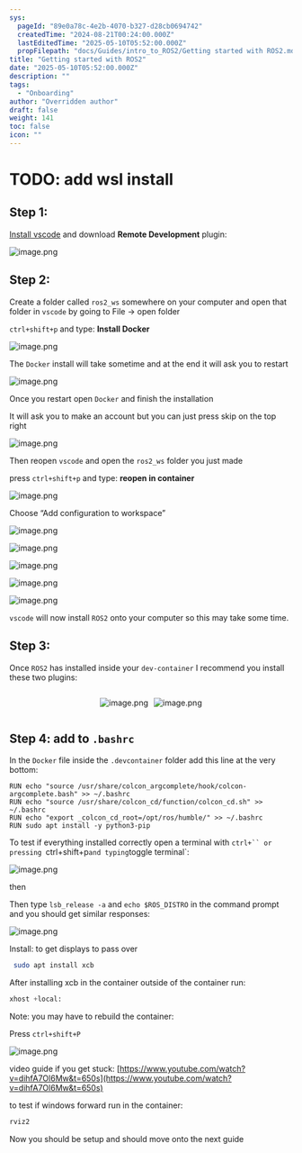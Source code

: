 ```yaml
---
sys:
  pageId: "89e0a78c-4e2b-4070-b327-d28cb0694742"
  createdTime: "2024-08-21T00:24:00.000Z"
  lastEditedTime: "2025-05-10T05:52:00.000Z"
  propFilepath: "docs/Guides/intro_to_ROS2/Getting started with ROS2.md"
title: "Getting started with ROS2"
date: "2025-05-10T05:52:00.000Z"
description: ""
tags:
  - "Onboarding"
author: "Overridden author"
draft: false
weight: 141
toc: false
icon: ""
---
```


# TODO: add wsl install

## Step 1:

[Install vscode](https://code.visualstudio.com/download) and download **Remote Development** plugin:

![image.png](https://prod-files-secure.s3.us-west-2.amazonaws.com/d518164a-d88e-44d1-a4ee-3adb3bd8bce0/efb52993-1881-4a40-b95e-6f020334f022/image.png?X-Amz-Algorithm=AWS4-HMAC-SHA256&X-Amz-Content-Sha256=UNSIGNED-PAYLOAD&X-Amz-Credential=ASIAZI2LB466XJSK3MXE%2F20250521%2Fus-west-2%2Fs3%2Faws4_request&X-Amz-Date=20250521T061317Z&X-Amz-Expires=3600&X-Amz-Security-Token=IQoJb3JpZ2luX2VjEP3%2F%2F%2F%2F%2F%2F%2F%2F%2F%2FwEaCXVzLXdlc3QtMiJHMEUCIQD0mcUoOElF0a5qQvzGUoFyjiIAa%2B3isb4TxNw6ZrcHHAIgeC87%2BF%2B7DAA7C0Q1lry3q3xdjlzZ9o%2BaKsZ5EIxT2G8qiAQItv%2F%2F%2F%2F%2F%2F%2F%2F%2F%2FARAAGgw2Mzc0MjMxODM4MDUiDOFMlVbzAWs6fe9gZCrcA%2BBDXgnAxFBJXdTC%2FAH7fjzqTKsRc4Ozn9mOJa2lAEELvi4a9LeNaaeleS3MjVOkJfLuO48%2BH8jy5%2FbHxg76sf0fnSc9WAERhHVLYnK8VMQUSMyxNNNXTZ9x35KX8wBa8gNLI2R%2FIzemSPVGCgOZedJqu1K5ezTCjId9W5amZZprksNK4Aw7wKdiev25YSP1B11mriRZBKIPnV8IKK3%2BqZ4xq4THoPbHNHDYyREubJ9MV1D8nGdUojoQxUbSxV%2BdHAeXRRHODk9FFHN9DOJp0oFYAiiNkVmmPsFoqP0J%2B7febHYUebjwr91uJmt3ncwBTjn27nNJ8thGx%2ByBbg0pH9yq9TzSpNueyuf9DzWX0I3E7S%2BH6WjRC1ezxdUX%2Bt1OBOrrSqKvLNkYOlIWo941sOyE3jXqz14En1HILiybgLwpzDRpsNak6ilAQW76HwRnzXvoY83Mvmli4ZC72bvJ5HS0B54mmItDQW4ImdVVDZ%2F0jIAKbnuynVfKQH5MAxw1EdJuhl9DX6IfnAOAK0Vrg13%2B%2FtPTgeVEvDZ%2FsCtmxRtDArGgBalhwXHQbOG4z8m1USRkmkz7CsD6nxr8wT3MGe%2BgnGHr5ecNaU0ImoXhFDRDGg6nLMsioCJ%2FpEAbMIyvtcEGOqUBM1UD1VM9tY3u12lzZjgm%2Br0KCzGPVczAJU6lXNdiBS7zVhELpcI6k3l%2ByPO3qPoEm5hOa9KYxI089t1pPaX6GXnociVVl6OflVt%2BRNhTp9LTPiLnwAp6gaHGSj32tggkldk%2FdBJWbndsOkHvM4Xu2WgEyCIilTKbNyed%2BPBFYu%2FKYfqeVko6%2FAUi1xKgcDpzxyGfh9poHKG%2By5KgKioixk7aBYyZ&X-Amz-Signature=0f6460a39c03813a916084d8d2cdb374fa5a6eb7ae1e6d14b16b43d5514994ed&X-Amz-SignedHeaders=host&x-id=GetObject)

## Step 2:

Create a folder called `ros2_ws` somewhere on your computer and open that folder in `vscode` by going to File → open folder 

`ctrl+shift+p` and type: **Install Docker**

![image.png](https://prod-files-secure.s3.us-west-2.amazonaws.com/d518164a-d88e-44d1-a4ee-3adb3bd8bce0/2269dc0e-1cd5-47ff-bceb-c04ad9b2eab0/image.png?X-Amz-Algorithm=AWS4-HMAC-SHA256&X-Amz-Content-Sha256=UNSIGNED-PAYLOAD&X-Amz-Credential=ASIAZI2LB466XJSK3MXE%2F20250521%2Fus-west-2%2Fs3%2Faws4_request&X-Amz-Date=20250521T061317Z&X-Amz-Expires=3600&X-Amz-Security-Token=IQoJb3JpZ2luX2VjEP3%2F%2F%2F%2F%2F%2F%2F%2F%2F%2FwEaCXVzLXdlc3QtMiJHMEUCIQD0mcUoOElF0a5qQvzGUoFyjiIAa%2B3isb4TxNw6ZrcHHAIgeC87%2BF%2B7DAA7C0Q1lry3q3xdjlzZ9o%2BaKsZ5EIxT2G8qiAQItv%2F%2F%2F%2F%2F%2F%2F%2F%2F%2FARAAGgw2Mzc0MjMxODM4MDUiDOFMlVbzAWs6fe9gZCrcA%2BBDXgnAxFBJXdTC%2FAH7fjzqTKsRc4Ozn9mOJa2lAEELvi4a9LeNaaeleS3MjVOkJfLuO48%2BH8jy5%2FbHxg76sf0fnSc9WAERhHVLYnK8VMQUSMyxNNNXTZ9x35KX8wBa8gNLI2R%2FIzemSPVGCgOZedJqu1K5ezTCjId9W5amZZprksNK4Aw7wKdiev25YSP1B11mriRZBKIPnV8IKK3%2BqZ4xq4THoPbHNHDYyREubJ9MV1D8nGdUojoQxUbSxV%2BdHAeXRRHODk9FFHN9DOJp0oFYAiiNkVmmPsFoqP0J%2B7febHYUebjwr91uJmt3ncwBTjn27nNJ8thGx%2ByBbg0pH9yq9TzSpNueyuf9DzWX0I3E7S%2BH6WjRC1ezxdUX%2Bt1OBOrrSqKvLNkYOlIWo941sOyE3jXqz14En1HILiybgLwpzDRpsNak6ilAQW76HwRnzXvoY83Mvmli4ZC72bvJ5HS0B54mmItDQW4ImdVVDZ%2F0jIAKbnuynVfKQH5MAxw1EdJuhl9DX6IfnAOAK0Vrg13%2B%2FtPTgeVEvDZ%2FsCtmxRtDArGgBalhwXHQbOG4z8m1USRkmkz7CsD6nxr8wT3MGe%2BgnGHr5ecNaU0ImoXhFDRDGg6nLMsioCJ%2FpEAbMIyvtcEGOqUBM1UD1VM9tY3u12lzZjgm%2Br0KCzGPVczAJU6lXNdiBS7zVhELpcI6k3l%2ByPO3qPoEm5hOa9KYxI089t1pPaX6GXnociVVl6OflVt%2BRNhTp9LTPiLnwAp6gaHGSj32tggkldk%2FdBJWbndsOkHvM4Xu2WgEyCIilTKbNyed%2BPBFYu%2FKYfqeVko6%2FAUi1xKgcDpzxyGfh9poHKG%2By5KgKioixk7aBYyZ&X-Amz-Signature=32121f346d0c444f61838fa3aa1c9a8ad5f59f69723503e9d26cb018e27ef4a4&X-Amz-SignedHeaders=host&x-id=GetObject)

The `Docker` install will take sometime and at the end it will ask you to restart

![image.png](https://prod-files-secure.s3.us-west-2.amazonaws.com/d518164a-d88e-44d1-a4ee-3adb3bd8bce0/ed233f78-be33-4b1f-b89c-9c346c0e961e/image.png?X-Amz-Algorithm=AWS4-HMAC-SHA256&X-Amz-Content-Sha256=UNSIGNED-PAYLOAD&X-Amz-Credential=ASIAZI2LB466XJSK3MXE%2F20250521%2Fus-west-2%2Fs3%2Faws4_request&X-Amz-Date=20250521T061317Z&X-Amz-Expires=3600&X-Amz-Security-Token=IQoJb3JpZ2luX2VjEP3%2F%2F%2F%2F%2F%2F%2F%2F%2F%2FwEaCXVzLXdlc3QtMiJHMEUCIQD0mcUoOElF0a5qQvzGUoFyjiIAa%2B3isb4TxNw6ZrcHHAIgeC87%2BF%2B7DAA7C0Q1lry3q3xdjlzZ9o%2BaKsZ5EIxT2G8qiAQItv%2F%2F%2F%2F%2F%2F%2F%2F%2F%2FARAAGgw2Mzc0MjMxODM4MDUiDOFMlVbzAWs6fe9gZCrcA%2BBDXgnAxFBJXdTC%2FAH7fjzqTKsRc4Ozn9mOJa2lAEELvi4a9LeNaaeleS3MjVOkJfLuO48%2BH8jy5%2FbHxg76sf0fnSc9WAERhHVLYnK8VMQUSMyxNNNXTZ9x35KX8wBa8gNLI2R%2FIzemSPVGCgOZedJqu1K5ezTCjId9W5amZZprksNK4Aw7wKdiev25YSP1B11mriRZBKIPnV8IKK3%2BqZ4xq4THoPbHNHDYyREubJ9MV1D8nGdUojoQxUbSxV%2BdHAeXRRHODk9FFHN9DOJp0oFYAiiNkVmmPsFoqP0J%2B7febHYUebjwr91uJmt3ncwBTjn27nNJ8thGx%2ByBbg0pH9yq9TzSpNueyuf9DzWX0I3E7S%2BH6WjRC1ezxdUX%2Bt1OBOrrSqKvLNkYOlIWo941sOyE3jXqz14En1HILiybgLwpzDRpsNak6ilAQW76HwRnzXvoY83Mvmli4ZC72bvJ5HS0B54mmItDQW4ImdVVDZ%2F0jIAKbnuynVfKQH5MAxw1EdJuhl9DX6IfnAOAK0Vrg13%2B%2FtPTgeVEvDZ%2FsCtmxRtDArGgBalhwXHQbOG4z8m1USRkmkz7CsD6nxr8wT3MGe%2BgnGHr5ecNaU0ImoXhFDRDGg6nLMsioCJ%2FpEAbMIyvtcEGOqUBM1UD1VM9tY3u12lzZjgm%2Br0KCzGPVczAJU6lXNdiBS7zVhELpcI6k3l%2ByPO3qPoEm5hOa9KYxI089t1pPaX6GXnociVVl6OflVt%2BRNhTp9LTPiLnwAp6gaHGSj32tggkldk%2FdBJWbndsOkHvM4Xu2WgEyCIilTKbNyed%2BPBFYu%2FKYfqeVko6%2FAUi1xKgcDpzxyGfh9poHKG%2By5KgKioixk7aBYyZ&X-Amz-Signature=bde3b483f182f16b437f9308084bceb345adea7687555998505a33efa691a9f9&X-Amz-SignedHeaders=host&x-id=GetObject)

Once you restart open `Docker` and finish the installation

It will ask you to make an account but you can just press skip on the top right

![image.png](https://prod-files-secure.s3.us-west-2.amazonaws.com/d518164a-d88e-44d1-a4ee-3adb3bd8bce0/21010ad9-1659-4fd9-9f59-9932a09b2a3d/image.png?X-Amz-Algorithm=AWS4-HMAC-SHA256&X-Amz-Content-Sha256=UNSIGNED-PAYLOAD&X-Amz-Credential=ASIAZI2LB466XJSK3MXE%2F20250521%2Fus-west-2%2Fs3%2Faws4_request&X-Amz-Date=20250521T061317Z&X-Amz-Expires=3600&X-Amz-Security-Token=IQoJb3JpZ2luX2VjEP3%2F%2F%2F%2F%2F%2F%2F%2F%2F%2FwEaCXVzLXdlc3QtMiJHMEUCIQD0mcUoOElF0a5qQvzGUoFyjiIAa%2B3isb4TxNw6ZrcHHAIgeC87%2BF%2B7DAA7C0Q1lry3q3xdjlzZ9o%2BaKsZ5EIxT2G8qiAQItv%2F%2F%2F%2F%2F%2F%2F%2F%2F%2FARAAGgw2Mzc0MjMxODM4MDUiDOFMlVbzAWs6fe9gZCrcA%2BBDXgnAxFBJXdTC%2FAH7fjzqTKsRc4Ozn9mOJa2lAEELvi4a9LeNaaeleS3MjVOkJfLuO48%2BH8jy5%2FbHxg76sf0fnSc9WAERhHVLYnK8VMQUSMyxNNNXTZ9x35KX8wBa8gNLI2R%2FIzemSPVGCgOZedJqu1K5ezTCjId9W5amZZprksNK4Aw7wKdiev25YSP1B11mriRZBKIPnV8IKK3%2BqZ4xq4THoPbHNHDYyREubJ9MV1D8nGdUojoQxUbSxV%2BdHAeXRRHODk9FFHN9DOJp0oFYAiiNkVmmPsFoqP0J%2B7febHYUebjwr91uJmt3ncwBTjn27nNJ8thGx%2ByBbg0pH9yq9TzSpNueyuf9DzWX0I3E7S%2BH6WjRC1ezxdUX%2Bt1OBOrrSqKvLNkYOlIWo941sOyE3jXqz14En1HILiybgLwpzDRpsNak6ilAQW76HwRnzXvoY83Mvmli4ZC72bvJ5HS0B54mmItDQW4ImdVVDZ%2F0jIAKbnuynVfKQH5MAxw1EdJuhl9DX6IfnAOAK0Vrg13%2B%2FtPTgeVEvDZ%2FsCtmxRtDArGgBalhwXHQbOG4z8m1USRkmkz7CsD6nxr8wT3MGe%2BgnGHr5ecNaU0ImoXhFDRDGg6nLMsioCJ%2FpEAbMIyvtcEGOqUBM1UD1VM9tY3u12lzZjgm%2Br0KCzGPVczAJU6lXNdiBS7zVhELpcI6k3l%2ByPO3qPoEm5hOa9KYxI089t1pPaX6GXnociVVl6OflVt%2BRNhTp9LTPiLnwAp6gaHGSj32tggkldk%2FdBJWbndsOkHvM4Xu2WgEyCIilTKbNyed%2BPBFYu%2FKYfqeVko6%2FAUi1xKgcDpzxyGfh9poHKG%2By5KgKioixk7aBYyZ&X-Amz-Signature=6fdf0b164c7a18409af97adb99b2649f78d96440a383505dff528675a3364d94&X-Amz-SignedHeaders=host&x-id=GetObject)

Then reopen `vscode` and open the `ros2_ws` folder you just made

press `ctrl+shift+p` and type: **reopen in container**

![image.png](https://prod-files-secure.s3.us-west-2.amazonaws.com/d518164a-d88e-44d1-a4ee-3adb3bd8bce0/4e93b8c2-41ad-488c-8095-c74205196118/image.png?X-Amz-Algorithm=AWS4-HMAC-SHA256&X-Amz-Content-Sha256=UNSIGNED-PAYLOAD&X-Amz-Credential=ASIAZI2LB466XJSK3MXE%2F20250521%2Fus-west-2%2Fs3%2Faws4_request&X-Amz-Date=20250521T061317Z&X-Amz-Expires=3600&X-Amz-Security-Token=IQoJb3JpZ2luX2VjEP3%2F%2F%2F%2F%2F%2F%2F%2F%2F%2FwEaCXVzLXdlc3QtMiJHMEUCIQD0mcUoOElF0a5qQvzGUoFyjiIAa%2B3isb4TxNw6ZrcHHAIgeC87%2BF%2B7DAA7C0Q1lry3q3xdjlzZ9o%2BaKsZ5EIxT2G8qiAQItv%2F%2F%2F%2F%2F%2F%2F%2F%2F%2FARAAGgw2Mzc0MjMxODM4MDUiDOFMlVbzAWs6fe9gZCrcA%2BBDXgnAxFBJXdTC%2FAH7fjzqTKsRc4Ozn9mOJa2lAEELvi4a9LeNaaeleS3MjVOkJfLuO48%2BH8jy5%2FbHxg76sf0fnSc9WAERhHVLYnK8VMQUSMyxNNNXTZ9x35KX8wBa8gNLI2R%2FIzemSPVGCgOZedJqu1K5ezTCjId9W5amZZprksNK4Aw7wKdiev25YSP1B11mriRZBKIPnV8IKK3%2BqZ4xq4THoPbHNHDYyREubJ9MV1D8nGdUojoQxUbSxV%2BdHAeXRRHODk9FFHN9DOJp0oFYAiiNkVmmPsFoqP0J%2B7febHYUebjwr91uJmt3ncwBTjn27nNJ8thGx%2ByBbg0pH9yq9TzSpNueyuf9DzWX0I3E7S%2BH6WjRC1ezxdUX%2Bt1OBOrrSqKvLNkYOlIWo941sOyE3jXqz14En1HILiybgLwpzDRpsNak6ilAQW76HwRnzXvoY83Mvmli4ZC72bvJ5HS0B54mmItDQW4ImdVVDZ%2F0jIAKbnuynVfKQH5MAxw1EdJuhl9DX6IfnAOAK0Vrg13%2B%2FtPTgeVEvDZ%2FsCtmxRtDArGgBalhwXHQbOG4z8m1USRkmkz7CsD6nxr8wT3MGe%2BgnGHr5ecNaU0ImoXhFDRDGg6nLMsioCJ%2FpEAbMIyvtcEGOqUBM1UD1VM9tY3u12lzZjgm%2Br0KCzGPVczAJU6lXNdiBS7zVhELpcI6k3l%2ByPO3qPoEm5hOa9KYxI089t1pPaX6GXnociVVl6OflVt%2BRNhTp9LTPiLnwAp6gaHGSj32tggkldk%2FdBJWbndsOkHvM4Xu2WgEyCIilTKbNyed%2BPBFYu%2FKYfqeVko6%2FAUi1xKgcDpzxyGfh9poHKG%2By5KgKioixk7aBYyZ&X-Amz-Signature=0a2ee2814203732a758f35cb7fc05614b5af395fda0f12fe6a8d3db489aead43&X-Amz-SignedHeaders=host&x-id=GetObject)

Choose “Add configuration to workspace”

![image.png](https://prod-files-secure.s3.us-west-2.amazonaws.com/d518164a-d88e-44d1-a4ee-3adb3bd8bce0/9560b282-5060-4989-ba37-97e7b2c22476/image.png?X-Amz-Algorithm=AWS4-HMAC-SHA256&X-Amz-Content-Sha256=UNSIGNED-PAYLOAD&X-Amz-Credential=ASIAZI2LB466XJSK3MXE%2F20250521%2Fus-west-2%2Fs3%2Faws4_request&X-Amz-Date=20250521T061317Z&X-Amz-Expires=3600&X-Amz-Security-Token=IQoJb3JpZ2luX2VjEP3%2F%2F%2F%2F%2F%2F%2F%2F%2F%2FwEaCXVzLXdlc3QtMiJHMEUCIQD0mcUoOElF0a5qQvzGUoFyjiIAa%2B3isb4TxNw6ZrcHHAIgeC87%2BF%2B7DAA7C0Q1lry3q3xdjlzZ9o%2BaKsZ5EIxT2G8qiAQItv%2F%2F%2F%2F%2F%2F%2F%2F%2F%2FARAAGgw2Mzc0MjMxODM4MDUiDOFMlVbzAWs6fe9gZCrcA%2BBDXgnAxFBJXdTC%2FAH7fjzqTKsRc4Ozn9mOJa2lAEELvi4a9LeNaaeleS3MjVOkJfLuO48%2BH8jy5%2FbHxg76sf0fnSc9WAERhHVLYnK8VMQUSMyxNNNXTZ9x35KX8wBa8gNLI2R%2FIzemSPVGCgOZedJqu1K5ezTCjId9W5amZZprksNK4Aw7wKdiev25YSP1B11mriRZBKIPnV8IKK3%2BqZ4xq4THoPbHNHDYyREubJ9MV1D8nGdUojoQxUbSxV%2BdHAeXRRHODk9FFHN9DOJp0oFYAiiNkVmmPsFoqP0J%2B7febHYUebjwr91uJmt3ncwBTjn27nNJ8thGx%2ByBbg0pH9yq9TzSpNueyuf9DzWX0I3E7S%2BH6WjRC1ezxdUX%2Bt1OBOrrSqKvLNkYOlIWo941sOyE3jXqz14En1HILiybgLwpzDRpsNak6ilAQW76HwRnzXvoY83Mvmli4ZC72bvJ5HS0B54mmItDQW4ImdVVDZ%2F0jIAKbnuynVfKQH5MAxw1EdJuhl9DX6IfnAOAK0Vrg13%2B%2FtPTgeVEvDZ%2FsCtmxRtDArGgBalhwXHQbOG4z8m1USRkmkz7CsD6nxr8wT3MGe%2BgnGHr5ecNaU0ImoXhFDRDGg6nLMsioCJ%2FpEAbMIyvtcEGOqUBM1UD1VM9tY3u12lzZjgm%2Br0KCzGPVczAJU6lXNdiBS7zVhELpcI6k3l%2ByPO3qPoEm5hOa9KYxI089t1pPaX6GXnociVVl6OflVt%2BRNhTp9LTPiLnwAp6gaHGSj32tggkldk%2FdBJWbndsOkHvM4Xu2WgEyCIilTKbNyed%2BPBFYu%2FKYfqeVko6%2FAUi1xKgcDpzxyGfh9poHKG%2By5KgKioixk7aBYyZ&X-Amz-Signature=3caf88d2ccd77171a4d92d114b28d0b5c3676a2e142907020cd19be3207422ed&X-Amz-SignedHeaders=host&x-id=GetObject)

![image.png](https://prod-files-secure.s3.us-west-2.amazonaws.com/d518164a-d88e-44d1-a4ee-3adb3bd8bce0/2ee63f81-886b-48e8-a553-dc6e5eac99e4/image.png?X-Amz-Algorithm=AWS4-HMAC-SHA256&X-Amz-Content-Sha256=UNSIGNED-PAYLOAD&X-Amz-Credential=ASIAZI2LB466XJSK3MXE%2F20250521%2Fus-west-2%2Fs3%2Faws4_request&X-Amz-Date=20250521T061317Z&X-Amz-Expires=3600&X-Amz-Security-Token=IQoJb3JpZ2luX2VjEP3%2F%2F%2F%2F%2F%2F%2F%2F%2F%2FwEaCXVzLXdlc3QtMiJHMEUCIQD0mcUoOElF0a5qQvzGUoFyjiIAa%2B3isb4TxNw6ZrcHHAIgeC87%2BF%2B7DAA7C0Q1lry3q3xdjlzZ9o%2BaKsZ5EIxT2G8qiAQItv%2F%2F%2F%2F%2F%2F%2F%2F%2F%2FARAAGgw2Mzc0MjMxODM4MDUiDOFMlVbzAWs6fe9gZCrcA%2BBDXgnAxFBJXdTC%2FAH7fjzqTKsRc4Ozn9mOJa2lAEELvi4a9LeNaaeleS3MjVOkJfLuO48%2BH8jy5%2FbHxg76sf0fnSc9WAERhHVLYnK8VMQUSMyxNNNXTZ9x35KX8wBa8gNLI2R%2FIzemSPVGCgOZedJqu1K5ezTCjId9W5amZZprksNK4Aw7wKdiev25YSP1B11mriRZBKIPnV8IKK3%2BqZ4xq4THoPbHNHDYyREubJ9MV1D8nGdUojoQxUbSxV%2BdHAeXRRHODk9FFHN9DOJp0oFYAiiNkVmmPsFoqP0J%2B7febHYUebjwr91uJmt3ncwBTjn27nNJ8thGx%2ByBbg0pH9yq9TzSpNueyuf9DzWX0I3E7S%2BH6WjRC1ezxdUX%2Bt1OBOrrSqKvLNkYOlIWo941sOyE3jXqz14En1HILiybgLwpzDRpsNak6ilAQW76HwRnzXvoY83Mvmli4ZC72bvJ5HS0B54mmItDQW4ImdVVDZ%2F0jIAKbnuynVfKQH5MAxw1EdJuhl9DX6IfnAOAK0Vrg13%2B%2FtPTgeVEvDZ%2FsCtmxRtDArGgBalhwXHQbOG4z8m1USRkmkz7CsD6nxr8wT3MGe%2BgnGHr5ecNaU0ImoXhFDRDGg6nLMsioCJ%2FpEAbMIyvtcEGOqUBM1UD1VM9tY3u12lzZjgm%2Br0KCzGPVczAJU6lXNdiBS7zVhELpcI6k3l%2ByPO3qPoEm5hOa9KYxI089t1pPaX6GXnociVVl6OflVt%2BRNhTp9LTPiLnwAp6gaHGSj32tggkldk%2FdBJWbndsOkHvM4Xu2WgEyCIilTKbNyed%2BPBFYu%2FKYfqeVko6%2FAUi1xKgcDpzxyGfh9poHKG%2By5KgKioixk7aBYyZ&X-Amz-Signature=2f2da67979500b7de9c642c78b72885566df34b8975d5ca2a23a30877ebda2e4&X-Amz-SignedHeaders=host&x-id=GetObject)

![image.png](https://prod-files-secure.s3.us-west-2.amazonaws.com/d518164a-d88e-44d1-a4ee-3adb3bd8bce0/ae1580b2-b048-407e-aed9-b584224a7a04/image.png?X-Amz-Algorithm=AWS4-HMAC-SHA256&X-Amz-Content-Sha256=UNSIGNED-PAYLOAD&X-Amz-Credential=ASIAZI2LB466XJSK3MXE%2F20250521%2Fus-west-2%2Fs3%2Faws4_request&X-Amz-Date=20250521T061317Z&X-Amz-Expires=3600&X-Amz-Security-Token=IQoJb3JpZ2luX2VjEP3%2F%2F%2F%2F%2F%2F%2F%2F%2F%2FwEaCXVzLXdlc3QtMiJHMEUCIQD0mcUoOElF0a5qQvzGUoFyjiIAa%2B3isb4TxNw6ZrcHHAIgeC87%2BF%2B7DAA7C0Q1lry3q3xdjlzZ9o%2BaKsZ5EIxT2G8qiAQItv%2F%2F%2F%2F%2F%2F%2F%2F%2F%2FARAAGgw2Mzc0MjMxODM4MDUiDOFMlVbzAWs6fe9gZCrcA%2BBDXgnAxFBJXdTC%2FAH7fjzqTKsRc4Ozn9mOJa2lAEELvi4a9LeNaaeleS3MjVOkJfLuO48%2BH8jy5%2FbHxg76sf0fnSc9WAERhHVLYnK8VMQUSMyxNNNXTZ9x35KX8wBa8gNLI2R%2FIzemSPVGCgOZedJqu1K5ezTCjId9W5amZZprksNK4Aw7wKdiev25YSP1B11mriRZBKIPnV8IKK3%2BqZ4xq4THoPbHNHDYyREubJ9MV1D8nGdUojoQxUbSxV%2BdHAeXRRHODk9FFHN9DOJp0oFYAiiNkVmmPsFoqP0J%2B7febHYUebjwr91uJmt3ncwBTjn27nNJ8thGx%2ByBbg0pH9yq9TzSpNueyuf9DzWX0I3E7S%2BH6WjRC1ezxdUX%2Bt1OBOrrSqKvLNkYOlIWo941sOyE3jXqz14En1HILiybgLwpzDRpsNak6ilAQW76HwRnzXvoY83Mvmli4ZC72bvJ5HS0B54mmItDQW4ImdVVDZ%2F0jIAKbnuynVfKQH5MAxw1EdJuhl9DX6IfnAOAK0Vrg13%2B%2FtPTgeVEvDZ%2FsCtmxRtDArGgBalhwXHQbOG4z8m1USRkmkz7CsD6nxr8wT3MGe%2BgnGHr5ecNaU0ImoXhFDRDGg6nLMsioCJ%2FpEAbMIyvtcEGOqUBM1UD1VM9tY3u12lzZjgm%2Br0KCzGPVczAJU6lXNdiBS7zVhELpcI6k3l%2ByPO3qPoEm5hOa9KYxI089t1pPaX6GXnociVVl6OflVt%2BRNhTp9LTPiLnwAp6gaHGSj32tggkldk%2FdBJWbndsOkHvM4Xu2WgEyCIilTKbNyed%2BPBFYu%2FKYfqeVko6%2FAUi1xKgcDpzxyGfh9poHKG%2By5KgKioixk7aBYyZ&X-Amz-Signature=bcec72c88470b2a1529e53f090413951e810971c2d9274329cfe3ed5f6ddf8e2&X-Amz-SignedHeaders=host&x-id=GetObject)

![image.png](https://prod-files-secure.s3.us-west-2.amazonaws.com/d518164a-d88e-44d1-a4ee-3adb3bd8bce0/53255b28-f75e-430f-b9e3-c0ac8577e42b/image.png?X-Amz-Algorithm=AWS4-HMAC-SHA256&X-Amz-Content-Sha256=UNSIGNED-PAYLOAD&X-Amz-Credential=ASIAZI2LB466XJSK3MXE%2F20250521%2Fus-west-2%2Fs3%2Faws4_request&X-Amz-Date=20250521T061317Z&X-Amz-Expires=3600&X-Amz-Security-Token=IQoJb3JpZ2luX2VjEP3%2F%2F%2F%2F%2F%2F%2F%2F%2F%2FwEaCXVzLXdlc3QtMiJHMEUCIQD0mcUoOElF0a5qQvzGUoFyjiIAa%2B3isb4TxNw6ZrcHHAIgeC87%2BF%2B7DAA7C0Q1lry3q3xdjlzZ9o%2BaKsZ5EIxT2G8qiAQItv%2F%2F%2F%2F%2F%2F%2F%2F%2F%2FARAAGgw2Mzc0MjMxODM4MDUiDOFMlVbzAWs6fe9gZCrcA%2BBDXgnAxFBJXdTC%2FAH7fjzqTKsRc4Ozn9mOJa2lAEELvi4a9LeNaaeleS3MjVOkJfLuO48%2BH8jy5%2FbHxg76sf0fnSc9WAERhHVLYnK8VMQUSMyxNNNXTZ9x35KX8wBa8gNLI2R%2FIzemSPVGCgOZedJqu1K5ezTCjId9W5amZZprksNK4Aw7wKdiev25YSP1B11mriRZBKIPnV8IKK3%2BqZ4xq4THoPbHNHDYyREubJ9MV1D8nGdUojoQxUbSxV%2BdHAeXRRHODk9FFHN9DOJp0oFYAiiNkVmmPsFoqP0J%2B7febHYUebjwr91uJmt3ncwBTjn27nNJ8thGx%2ByBbg0pH9yq9TzSpNueyuf9DzWX0I3E7S%2BH6WjRC1ezxdUX%2Bt1OBOrrSqKvLNkYOlIWo941sOyE3jXqz14En1HILiybgLwpzDRpsNak6ilAQW76HwRnzXvoY83Mvmli4ZC72bvJ5HS0B54mmItDQW4ImdVVDZ%2F0jIAKbnuynVfKQH5MAxw1EdJuhl9DX6IfnAOAK0Vrg13%2B%2FtPTgeVEvDZ%2FsCtmxRtDArGgBalhwXHQbOG4z8m1USRkmkz7CsD6nxr8wT3MGe%2BgnGHr5ecNaU0ImoXhFDRDGg6nLMsioCJ%2FpEAbMIyvtcEGOqUBM1UD1VM9tY3u12lzZjgm%2Br0KCzGPVczAJU6lXNdiBS7zVhELpcI6k3l%2ByPO3qPoEm5hOa9KYxI089t1pPaX6GXnociVVl6OflVt%2BRNhTp9LTPiLnwAp6gaHGSj32tggkldk%2FdBJWbndsOkHvM4Xu2WgEyCIilTKbNyed%2BPBFYu%2FKYfqeVko6%2FAUi1xKgcDpzxyGfh9poHKG%2By5KgKioixk7aBYyZ&X-Amz-Signature=a153e7e656b8b12df2edbbad7b099bc69cf0957a9694ff35fe23892adba62112&X-Amz-SignedHeaders=host&x-id=GetObject)

![image.png](https://prod-files-secure.s3.us-west-2.amazonaws.com/d518164a-d88e-44d1-a4ee-3adb3bd8bce0/7c562767-5af9-4ffb-97d1-327bcdf4ee00/image.png?X-Amz-Algorithm=AWS4-HMAC-SHA256&X-Amz-Content-Sha256=UNSIGNED-PAYLOAD&X-Amz-Credential=ASIAZI2LB466XJSK3MXE%2F20250521%2Fus-west-2%2Fs3%2Faws4_request&X-Amz-Date=20250521T061317Z&X-Amz-Expires=3600&X-Amz-Security-Token=IQoJb3JpZ2luX2VjEP3%2F%2F%2F%2F%2F%2F%2F%2F%2F%2FwEaCXVzLXdlc3QtMiJHMEUCIQD0mcUoOElF0a5qQvzGUoFyjiIAa%2B3isb4TxNw6ZrcHHAIgeC87%2BF%2B7DAA7C0Q1lry3q3xdjlzZ9o%2BaKsZ5EIxT2G8qiAQItv%2F%2F%2F%2F%2F%2F%2F%2F%2F%2FARAAGgw2Mzc0MjMxODM4MDUiDOFMlVbzAWs6fe9gZCrcA%2BBDXgnAxFBJXdTC%2FAH7fjzqTKsRc4Ozn9mOJa2lAEELvi4a9LeNaaeleS3MjVOkJfLuO48%2BH8jy5%2FbHxg76sf0fnSc9WAERhHVLYnK8VMQUSMyxNNNXTZ9x35KX8wBa8gNLI2R%2FIzemSPVGCgOZedJqu1K5ezTCjId9W5amZZprksNK4Aw7wKdiev25YSP1B11mriRZBKIPnV8IKK3%2BqZ4xq4THoPbHNHDYyREubJ9MV1D8nGdUojoQxUbSxV%2BdHAeXRRHODk9FFHN9DOJp0oFYAiiNkVmmPsFoqP0J%2B7febHYUebjwr91uJmt3ncwBTjn27nNJ8thGx%2ByBbg0pH9yq9TzSpNueyuf9DzWX0I3E7S%2BH6WjRC1ezxdUX%2Bt1OBOrrSqKvLNkYOlIWo941sOyE3jXqz14En1HILiybgLwpzDRpsNak6ilAQW76HwRnzXvoY83Mvmli4ZC72bvJ5HS0B54mmItDQW4ImdVVDZ%2F0jIAKbnuynVfKQH5MAxw1EdJuhl9DX6IfnAOAK0Vrg13%2B%2FtPTgeVEvDZ%2FsCtmxRtDArGgBalhwXHQbOG4z8m1USRkmkz7CsD6nxr8wT3MGe%2BgnGHr5ecNaU0ImoXhFDRDGg6nLMsioCJ%2FpEAbMIyvtcEGOqUBM1UD1VM9tY3u12lzZjgm%2Br0KCzGPVczAJU6lXNdiBS7zVhELpcI6k3l%2ByPO3qPoEm5hOa9KYxI089t1pPaX6GXnociVVl6OflVt%2BRNhTp9LTPiLnwAp6gaHGSj32tggkldk%2FdBJWbndsOkHvM4Xu2WgEyCIilTKbNyed%2BPBFYu%2FKYfqeVko6%2FAUi1xKgcDpzxyGfh9poHKG%2By5KgKioixk7aBYyZ&X-Amz-Signature=167b874df976a4cc98541efdd6737abc9ba59d76edb5fc2c1fcb6413e43fdaac&X-Amz-SignedHeaders=host&x-id=GetObject)

`vscode` will now install `ROS2` onto your computer so this may take some time.

## Step 3:

Once `ROS2` has installed inside your `dev-container` I recommend you install these two plugins:

<div style="display: flex;flex-direction: row; column-gap:10px; max-width: 630px;justify-content: center;">
<div>

![image.png](https://prod-files-secure.s3.us-west-2.amazonaws.com/d518164a-d88e-44d1-a4ee-3adb3bd8bce0/3fc3d550-5a54-4ba1-ba6b-faa01cdb7369/image.png?X-Amz-Algorithm=AWS4-HMAC-SHA256&X-Amz-Content-Sha256=UNSIGNED-PAYLOAD&X-Amz-Credential=ASIAZI2LB466RL5P7H6X%2F20250521%2Fus-west-2%2Fs3%2Faws4_request&X-Amz-Date=20250521T061320Z&X-Amz-Expires=3600&X-Amz-Security-Token=IQoJb3JpZ2luX2VjEP3%2F%2F%2F%2F%2F%2F%2F%2F%2F%2FwEaCXVzLXdlc3QtMiJHMEUCIQC7zHpnWizrwr1Zfe7ADTqyOE3cmsrYwZBp%2FZJQzXsZJwIgdX8cbfO6pfebZ9fgJbqmb17UfkT%2F18fe%2F1gjpoPiKBkqiAQItv%2F%2F%2F%2F%2F%2F%2F%2F%2F%2FARAAGgw2Mzc0MjMxODM4MDUiDNyVdO8wyNaP1ONgPyrcA%2BbY6lWrvhItnetg%2F3cmQngyuOUNetDmdMihlneD2lhHrK%2FcHrFmWo7cWZNEGR0EyPyLyhGVhHZOVb%2FeyW0RJMP70m%2B5LEHnZ%2B5w22WTnGvwP4ClJMegHIeLRHv7I%2FMtSiVNq335IkS2XfHQyZ0rF3AwaIyBHjEoczv7Wm%2FfCysy4RlobdAv4HB6t6luKat2G0b2j1TBPOxd02F%2FKGTGigAjeZhZfUIftvAtsjo47e4tfcn87OBH2p34syHNoPCeygJTTCXcnsB%2BGRfjJNvibIiRsrbiZ7xWLWIw4LEWZWVGhcDdWukMxkomAKrcWyJVRDuLdi7g01a2zUOoBWC0GllUQgbchggIK4WMmqKvtXpl9RckbNZTnpUkSk%2Bp1Y3OuF%2Fl%2FAFfwQUy%2BH9Agj4y%2BK50rhPg7hOl5xYvpit7w%2BEqwZIkkuyKveY%2BOwHZIHI6HIPyHlCTLrJftt%2BPCBHeiWyxw4RnvfseG8UPmu%2B5ZcYO53sjWoIbLId7xcVFsEuPMqIfpcMso3tS5LkXUChZPD2Csgp1HOV1k%2BqrE6LAcrTdb514e%2BpyDHJVLRAYW6rHpUNy%2BS9M6fIfiV8LUrjZuP9yBYNbSWu1CvwgU0qwKs1fQ811KCXD37p%2FN57MMO6utcEGOqUBgs8VGkNVgBHQzdobUqDDu%2FpC5Ctl3XLlJ6JMXldc7zzx8XYXP4OM0ihX6UiRLmhzMhnQaMg%2FSO2sr1nNf5DS5WmHwcGdjgxvpWCGSm9K8OVlwjXS68gfp%2FTZ4gbuQSmmi0D%2FfiQ9rQEmGSArljke18V%2Fwc9cA93%2BSrUA8TPDNYh1FK30qiB1SD1gLLr3taBVGQKehCB01%2FolE44LR21AO%2FSxwm3G&X-Amz-Signature=a28737d3ba27e3d3e76ee84d6d63b965e1254812aa11d3c5606de678924a69a5&X-Amz-SignedHeaders=host&x-id=GetObject)

</div>
<div>

![image.png](https://prod-files-secure.s3.us-west-2.amazonaws.com/d518164a-d88e-44d1-a4ee-3adb3bd8bce0/d994cc66-13c2-4093-a5a3-f84cf4601a82/image.png?X-Amz-Algorithm=AWS4-HMAC-SHA256&X-Amz-Content-Sha256=UNSIGNED-PAYLOAD&X-Amz-Credential=ASIAZI2LB466ZCPRYMMC%2F20250521%2Fus-west-2%2Fs3%2Faws4_request&X-Amz-Date=20250521T061322Z&X-Amz-Expires=3600&X-Amz-Security-Token=IQoJb3JpZ2luX2VjEP3%2F%2F%2F%2F%2F%2F%2F%2F%2F%2FwEaCXVzLXdlc3QtMiJGMEQCIBcPH62h2hdP7LZOv6u4d7Wu8c5Bm3nRBP6OLgSV8VG%2BAiAny6gkWc1LUyAJXhrSOx1PDXGgfQuOBm6nQaJMmEJMxiqIBAi2%2F%2F%2F%2F%2F%2F%2F%2F%2F%2F8BEAAaDDYzNzQyMzE4MzgwNSIMgJoSY%2Fyyq6k2ijtuKtwDH%2F1OJLxIM0PNaSLrKmJXrfD5f1byP9y4gi7tzNSCHhPrupRhGFUFO6Nm9sZw8x3EeB4Sdu3ojXp2KbXy6EIn7mbG%2FZDAqV6G40RBmLwA8T0xeDndkGZEKiNlSLbEHViqA8AUV5QSKpkMCCK9AlSL4Q%2B%2FHLVA%2BJPjxaza5R3WOnerHc0qBlFBjYas%2FouEP0gHl2L6cHmuBTCBcqx8%2F3QWnmPcrndVe6KqCjfuLI4DTTxIXvr%2BwghU77ytpbPAmK%2FVKX3heqqDyX5pwybq3xsFrvhtPV%2B%2BGwMbgUGUwcxSZ1EOfwflZcV7gbp6tbwb4JY6x%2Frf%2FfniNghnBHTk3jXfRpZxC%2ByJWmtkJ7ppfMPAK3QcNBQyiwQlnG4%2BTI9tGABDqbcDn3GsMWpJUh7qBbTcrbUJMCesbsfzYqrPeBtDp7wmceV3NQtIc2MbSkzQR5CuOofrx1mwEPPUSVPslSDM%2Ba7ZEdy0EGU%2BqvBvKVqYKM8tfYfkbswo40gGuWN6dPAoDNY45gFdbpxGi15%2BiakHL2Pex4qQ7MwwTfWq1OY4BPnFVx6xxXN4sfXg%2F09QgOylAbpbZ1%2BK6RKvf9E5BldGyv%2FJgsBdzkprR4cevvN9wKCXgQTl3Euep%2FWbZhEwra%2B1wQY6pgHDl2GLCk1b7oycnA7auKGCZZPG%2BeUvILMcqZsaM84KbRnttaNRoUR79F%2BkqLb3kdqX22xrzaln%2BYWLzbJXngpqX4cKL76JeRRKfSrnx4liRvMQdJtHo%2F5faRhodIlMjYdSev%2FhFVSEwHSKRn8b2s1ZCz6PQkmStNSwvKbiO0HXfdudKzA0c7udIEDquCAHUIAA5A5dgCBeIPLA6P5n22HyZKYPeeE9&X-Amz-Signature=399456937f387fbfe67fc6f128334eb1b5f5188fdc1563ab610272a82af7ed98&X-Amz-SignedHeaders=host&x-id=GetObject)

</div>
</div>

## Step 4: add to `.bashrc`

In the `Docker` file inside the `.devcontainer` folder add this line at the very bottom: 

```docker
RUN echo "source /usr/share/colcon_argcomplete/hook/colcon-argcomplete.bash" >> ~/.bashrc
RUN echo "source /usr/share/colcon_cd/function/colcon_cd.sh" >> ~/.bashrc
RUN echo "export _colcon_cd_root=/opt/ros/humble/" >> ~/.bashrc
RUN sudo apt install -y python3-pip 
```

To test if everything installed correctly open a terminal with `ctrl+`` or pressing `ctrl+shift+p` and typing `toggle terminal`:

![image.png](https://prod-files-secure.s3.us-west-2.amazonaws.com/d518164a-d88e-44d1-a4ee-3adb3bd8bce0/6a4943d8-b04e-4c02-9a58-775f3384d1a5/image.png?X-Amz-Algorithm=AWS4-HMAC-SHA256&X-Amz-Content-Sha256=UNSIGNED-PAYLOAD&X-Amz-Credential=ASIAZI2LB466XJSK3MXE%2F20250521%2Fus-west-2%2Fs3%2Faws4_request&X-Amz-Date=20250521T061317Z&X-Amz-Expires=3600&X-Amz-Security-Token=IQoJb3JpZ2luX2VjEP3%2F%2F%2F%2F%2F%2F%2F%2F%2F%2FwEaCXVzLXdlc3QtMiJHMEUCIQD0mcUoOElF0a5qQvzGUoFyjiIAa%2B3isb4TxNw6ZrcHHAIgeC87%2BF%2B7DAA7C0Q1lry3q3xdjlzZ9o%2BaKsZ5EIxT2G8qiAQItv%2F%2F%2F%2F%2F%2F%2F%2F%2F%2FARAAGgw2Mzc0MjMxODM4MDUiDOFMlVbzAWs6fe9gZCrcA%2BBDXgnAxFBJXdTC%2FAH7fjzqTKsRc4Ozn9mOJa2lAEELvi4a9LeNaaeleS3MjVOkJfLuO48%2BH8jy5%2FbHxg76sf0fnSc9WAERhHVLYnK8VMQUSMyxNNNXTZ9x35KX8wBa8gNLI2R%2FIzemSPVGCgOZedJqu1K5ezTCjId9W5amZZprksNK4Aw7wKdiev25YSP1B11mriRZBKIPnV8IKK3%2BqZ4xq4THoPbHNHDYyREubJ9MV1D8nGdUojoQxUbSxV%2BdHAeXRRHODk9FFHN9DOJp0oFYAiiNkVmmPsFoqP0J%2B7febHYUebjwr91uJmt3ncwBTjn27nNJ8thGx%2ByBbg0pH9yq9TzSpNueyuf9DzWX0I3E7S%2BH6WjRC1ezxdUX%2Bt1OBOrrSqKvLNkYOlIWo941sOyE3jXqz14En1HILiybgLwpzDRpsNak6ilAQW76HwRnzXvoY83Mvmli4ZC72bvJ5HS0B54mmItDQW4ImdVVDZ%2F0jIAKbnuynVfKQH5MAxw1EdJuhl9DX6IfnAOAK0Vrg13%2B%2FtPTgeVEvDZ%2FsCtmxRtDArGgBalhwXHQbOG4z8m1USRkmkz7CsD6nxr8wT3MGe%2BgnGHr5ecNaU0ImoXhFDRDGg6nLMsioCJ%2FpEAbMIyvtcEGOqUBM1UD1VM9tY3u12lzZjgm%2Br0KCzGPVczAJU6lXNdiBS7zVhELpcI6k3l%2ByPO3qPoEm5hOa9KYxI089t1pPaX6GXnociVVl6OflVt%2BRNhTp9LTPiLnwAp6gaHGSj32tggkldk%2FdBJWbndsOkHvM4Xu2WgEyCIilTKbNyed%2BPBFYu%2FKYfqeVko6%2FAUi1xKgcDpzxyGfh9poHKG%2By5KgKioixk7aBYyZ&X-Amz-Signature=d7c680facc628c28f2a21faf5de41be51038ab31ed7bb50f822394f8bce6e36b&X-Amz-SignedHeaders=host&x-id=GetObject)

then 

Then type `lsb_release -a` and `echo $ROS_DISTRO` in the command prompt and you should get similar responses:

![image.png](https://prod-files-secure.s3.us-west-2.amazonaws.com/d518164a-d88e-44d1-a4ee-3adb3bd8bce0/3e635dec-a805-4e85-8b9e-d000e5b71a4e/image.png?X-Amz-Algorithm=AWS4-HMAC-SHA256&X-Amz-Content-Sha256=UNSIGNED-PAYLOAD&X-Amz-Credential=ASIAZI2LB466XJSK3MXE%2F20250521%2Fus-west-2%2Fs3%2Faws4_request&X-Amz-Date=20250521T061317Z&X-Amz-Expires=3600&X-Amz-Security-Token=IQoJb3JpZ2luX2VjEP3%2F%2F%2F%2F%2F%2F%2F%2F%2F%2FwEaCXVzLXdlc3QtMiJHMEUCIQD0mcUoOElF0a5qQvzGUoFyjiIAa%2B3isb4TxNw6ZrcHHAIgeC87%2BF%2B7DAA7C0Q1lry3q3xdjlzZ9o%2BaKsZ5EIxT2G8qiAQItv%2F%2F%2F%2F%2F%2F%2F%2F%2F%2FARAAGgw2Mzc0MjMxODM4MDUiDOFMlVbzAWs6fe9gZCrcA%2BBDXgnAxFBJXdTC%2FAH7fjzqTKsRc4Ozn9mOJa2lAEELvi4a9LeNaaeleS3MjVOkJfLuO48%2BH8jy5%2FbHxg76sf0fnSc9WAERhHVLYnK8VMQUSMyxNNNXTZ9x35KX8wBa8gNLI2R%2FIzemSPVGCgOZedJqu1K5ezTCjId9W5amZZprksNK4Aw7wKdiev25YSP1B11mriRZBKIPnV8IKK3%2BqZ4xq4THoPbHNHDYyREubJ9MV1D8nGdUojoQxUbSxV%2BdHAeXRRHODk9FFHN9DOJp0oFYAiiNkVmmPsFoqP0J%2B7febHYUebjwr91uJmt3ncwBTjn27nNJ8thGx%2ByBbg0pH9yq9TzSpNueyuf9DzWX0I3E7S%2BH6WjRC1ezxdUX%2Bt1OBOrrSqKvLNkYOlIWo941sOyE3jXqz14En1HILiybgLwpzDRpsNak6ilAQW76HwRnzXvoY83Mvmli4ZC72bvJ5HS0B54mmItDQW4ImdVVDZ%2F0jIAKbnuynVfKQH5MAxw1EdJuhl9DX6IfnAOAK0Vrg13%2B%2FtPTgeVEvDZ%2FsCtmxRtDArGgBalhwXHQbOG4z8m1USRkmkz7CsD6nxr8wT3MGe%2BgnGHr5ecNaU0ImoXhFDRDGg6nLMsioCJ%2FpEAbMIyvtcEGOqUBM1UD1VM9tY3u12lzZjgm%2Br0KCzGPVczAJU6lXNdiBS7zVhELpcI6k3l%2ByPO3qPoEm5hOa9KYxI089t1pPaX6GXnociVVl6OflVt%2BRNhTp9LTPiLnwAp6gaHGSj32tggkldk%2FdBJWbndsOkHvM4Xu2WgEyCIilTKbNyed%2BPBFYu%2FKYfqeVko6%2FAUi1xKgcDpzxyGfh9poHKG%2By5KgKioixk7aBYyZ&X-Amz-Signature=e1e2fb420346b63d9f0abd890940552698a4459bbe411117e257bca4738ff6f8&X-Amz-SignedHeaders=host&x-id=GetObject)

Install:  to get displays to pass over

```bash
 sudo apt install xcb
```

After installing xcb in the container outside of the container run:

```python
xhost +local:
```

Note: you may have to rebuild the container:

Press `ctrl+shift+P`

![image.png](https://prod-files-secure.s3.us-west-2.amazonaws.com/d518164a-d88e-44d1-a4ee-3adb3bd8bce0/6c2be660-2618-4c38-9c26-53554f7a0b7b/image.png?X-Amz-Algorithm=AWS4-HMAC-SHA256&X-Amz-Content-Sha256=UNSIGNED-PAYLOAD&X-Amz-Credential=ASIAZI2LB466XJSK3MXE%2F20250521%2Fus-west-2%2Fs3%2Faws4_request&X-Amz-Date=20250521T061317Z&X-Amz-Expires=3600&X-Amz-Security-Token=IQoJb3JpZ2luX2VjEP3%2F%2F%2F%2F%2F%2F%2F%2F%2F%2FwEaCXVzLXdlc3QtMiJHMEUCIQD0mcUoOElF0a5qQvzGUoFyjiIAa%2B3isb4TxNw6ZrcHHAIgeC87%2BF%2B7DAA7C0Q1lry3q3xdjlzZ9o%2BaKsZ5EIxT2G8qiAQItv%2F%2F%2F%2F%2F%2F%2F%2F%2F%2FARAAGgw2Mzc0MjMxODM4MDUiDOFMlVbzAWs6fe9gZCrcA%2BBDXgnAxFBJXdTC%2FAH7fjzqTKsRc4Ozn9mOJa2lAEELvi4a9LeNaaeleS3MjVOkJfLuO48%2BH8jy5%2FbHxg76sf0fnSc9WAERhHVLYnK8VMQUSMyxNNNXTZ9x35KX8wBa8gNLI2R%2FIzemSPVGCgOZedJqu1K5ezTCjId9W5amZZprksNK4Aw7wKdiev25YSP1B11mriRZBKIPnV8IKK3%2BqZ4xq4THoPbHNHDYyREubJ9MV1D8nGdUojoQxUbSxV%2BdHAeXRRHODk9FFHN9DOJp0oFYAiiNkVmmPsFoqP0J%2B7febHYUebjwr91uJmt3ncwBTjn27nNJ8thGx%2ByBbg0pH9yq9TzSpNueyuf9DzWX0I3E7S%2BH6WjRC1ezxdUX%2Bt1OBOrrSqKvLNkYOlIWo941sOyE3jXqz14En1HILiybgLwpzDRpsNak6ilAQW76HwRnzXvoY83Mvmli4ZC72bvJ5HS0B54mmItDQW4ImdVVDZ%2F0jIAKbnuynVfKQH5MAxw1EdJuhl9DX6IfnAOAK0Vrg13%2B%2FtPTgeVEvDZ%2FsCtmxRtDArGgBalhwXHQbOG4z8m1USRkmkz7CsD6nxr8wT3MGe%2BgnGHr5ecNaU0ImoXhFDRDGg6nLMsioCJ%2FpEAbMIyvtcEGOqUBM1UD1VM9tY3u12lzZjgm%2Br0KCzGPVczAJU6lXNdiBS7zVhELpcI6k3l%2ByPO3qPoEm5hOa9KYxI089t1pPaX6GXnociVVl6OflVt%2BRNhTp9LTPiLnwAp6gaHGSj32tggkldk%2FdBJWbndsOkHvM4Xu2WgEyCIilTKbNyed%2BPBFYu%2FKYfqeVko6%2FAUi1xKgcDpzxyGfh9poHKG%2By5KgKioixk7aBYyZ&X-Amz-Signature=d2c3843af82d595bb0acdb0ac74192b655f43f801774089ad75619690e8cd732&X-Amz-SignedHeaders=host&x-id=GetObject)

video guide if you get stuck: [https://www.youtube.com/watch?v=dihfA7Ol6Mw&t=650s](https://www.youtube.com/watch?v=dihfA7Ol6Mw&t=650s)

to test if windows forward run in the container:

```bash
rviz2
```

Now you should be setup and should move onto the next guide 
